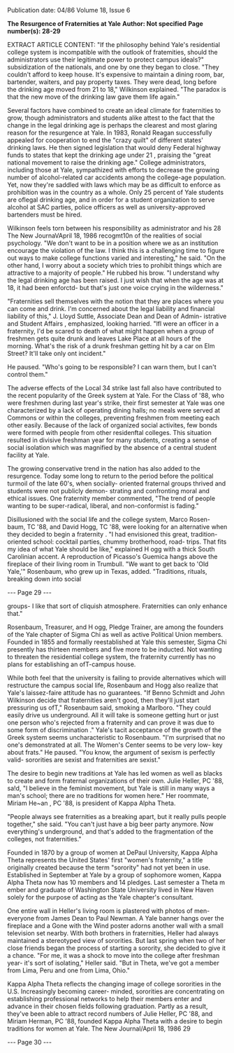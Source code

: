 Publication date: 04/86
Volume 18, Issue 6

**The Resurgence of Fraternities at Yale**
**Author: Not specified**
**Page number(s): 28-29**

EXTRACT ARTICLE CONTENT:
"If the philosophy 
behind Yale's 
residential college 
system is incompatible 
with the outlook of 
fratemities, should the 
administrators use 
their legitimate power 
to protect campus 
ideals?" 
subsidization of the nationals, and one 
by one they began to close. "They 
couldn't afford to keep house. It's 
expensive to maintain a dining room, 
bar, bartender, waiters, and pay 
property taxes. They were dead, long 
before the drinking age moved from 21 
to 18," Wilkinson explained. "The 
paradox is that the new move of the 
drinking law gave them life again." 

Several factors have combined to 
create an ideal climate for fraternities 
to grow, though administrators and 
students alike attest to the fact that the 
change in the legal drinking age is 
perhaps the clearest and most glaring 
reason for the resurgence at Yale. In 
1983, Ronald Reagan successfully 
appealed for cooperation to end the 
"crazy quilt" of different states' 
drinking laws. 
He then 
signed 
legislation that would deny Federal 
highway funds to states that kept the 
drinking age under 21 , praising the 
"great national movement to raise the 
drinking age." College administrators, 
including those at Yale, sympathized 
with efforts to decrease the growing 
number of alcohol-related car 
accidents among 
the college-age 
population. Yet, now they're saddled 
with laws which may be as difficult to 
enforce as prohibition was in the 
country as a whole. Only 25 percent of 
Yale students are oflegal drinking age, 
and in order for a student organization 
to serve alcohol at SAC parties, police 
officers as well as university-approved 
bartenders must be hired. 

Wilkinson feels torn between his 
responsibility as administrator and his 
28 The New JournaVApril 18, 1986 
recogmt10n of the realities of social 
psychology. "We don't want to be in a 
position where we as an institution 
encourage the violation of the law. I 
think this is a challenging time to 
figure out ways to make college 
functions varied and interesting," he 
said. "On the other hand, I worry 
about a society which tries to prohibit 
things which 
are attractive to 
a 
majority of people." He rubbed his 
brow. "I understand why the legal 
drinking age has been raised. I just 
wish that when the age was at 18, it 
had been enforctd- but that's just one 
voice crying in the wilderness." 

"Fraternities sell themselves with the 
notion that they are places where you 
can come and drink. I'm concerned 
about the legal liability and financial 
liability of this," J. Lloyd Suttle, 
Associate Dean and Dean of Admin-
istrative and Student Affairs , 
emphasized, looking harried. "lfl were 
an officer in a fraternity, I'd be scared 
to death of what might happen when a 
group of freshmen gets quite drunk 
and leaves Lake Place at all hours of 
the morning. What's the risk of a 
drunk freshman getting hit by a car on 
Elm Street? It'll take only ont incident." 

He paused. "Who's going to 
be 
responsible? I can warn them, but I 
can't control them." 

The adverse effects of the Local 34 
strike last fall also have contributed to 
the recent popularity of the Greek 
system at Yale. For the Class of '88, 
who were freshmen during last year's 
strike, their first semester at Yale was 
one characterized by a 
lack 
of 
operating dining halls; no meals were 
served at Commons or within the 
colleges, preventing freshmen from 
meeting each other easily. Because of 
the lack of organized social activites, 
few bonds were formed with people 
from other residenftal colleges. This 
situation 
resulted 
in 
divisive 
freshman year for many students, 
creating a sense of social isolation 
which was magnified by the absence of 
a central student facility at Yale. 

The growing conservative trend in 
the nation has also added to the 
resurgence. Today some long to return 
to the period before the political 
turmoil of the late 60's, when socially-
oriented fraternal groups thrived and 
students were not publicly demon-
strating and confronting moral and 
ethical issues. One fraternity member 
commented, "The trend of people 
wanting to be super-radical, liberal, 
and non-conformist is fading." 

Disillusioned with the social life and 
the college system, Marco Rosen-
baum, TC '88, and David Hogg, TC 
'88, were looking for an alternative 
when 
they decided 
to 
begin a 
fraternity . "I had envisioned this great, 
tradition-oriented school: 
cocktail 
parties, chummy brotherhood, road-
trips. That fits my idea of what Yale 
should be like," explained H ogg with a 
thick South Carolinian accent. A 
reproduction of Picasso's Guemica 
hangs above the fireplace of their living 
room in Trumbull. "We want to get 
back to 'Old Yale,'" Rosenbaum, who 
grew up in Texas, added. "Traditions, 
rituals, breaking down into social 


--- Page 29 ---

groups- I like that sort of cliquish 
atmosphere. 
Fraternities can 
only 
enhance that." 

Rosenbaum, Treasurer, and H ogg, 
Pledge Trainer, 
are among the 
founders of the Yale chapter of Sigma 
Chi as well as active Political Union 
members. 
Founded in 
1855 and 
formally reestablished at Yale this 
semester, Sigma Chi presently has 
thirteen members and five more to be 
inducted. Not wanting to threaten the 
residential college system, 
the 
fraternity currently has no plans for 
establishing an ofT-campus house. 

While both feel that the university is 
failing to provide alternatives which 
will restructure the campus social life, 
Rosenbaum and Hogg also realize that 
Yale's laissez-faire attitude has no 
guarantees. "If Benno Schmidt and 
John Wilkinson decide that fraternities 
aren't good, then they'll just start 
pressuring us ofT," Rosenbaum said, 
smoking a Marlboro. "They could 
easily drive us underground. All it will 
take is someone getting hurt or just one 
person who's rejected from a fraternity 
and can prove it was due to some form 
of discrimination ." Yale's tacit 
acceptance of the growth of the Greek 
system 
seems uncharacteristic to 
Rosenbaum. "I'm surprised that no 
one's demonstrated at all. 
The 
Women's Center seems to be very low-
key about frats." He paused. "You 
know, the argument of sexism is 
perfectly valid- sororities are sexist 
and fraternities are sexist." 

The desire to begin new traditions at 
Yale has led women as well as blacks to 
create and form fraternal organizations 
of their own. Julie Heller, PC '88, 
sa!d, 
"I believe 
in the 
feminist 
movement, but Yale is still in many 
ways a man's school; there are no 
traditions 
for 
women here." Her 
roommate, Miriam He~an , PC '88, is 
president of Kappa Alpha Theta. 

"People always see fraternities as a 
breaking apart, but it really pulls 
people together," she said. "You can't 
just have a big beer party anymore. 
Now everything's underground, and 
that's added to the fragmentation of the 
colleges, not fraternities." 

Founded in 1870 by a group of 
women at DePaul University, Kappa 
Alpha Theta represents the United 
States' first "women's fraternity," a title 
originally created because the term 
"sorority" had not yet been in use. 
Established in September at Yale by a 
group of sophomore women, Kappa 
Alpha Theta now has 10 members and 
14 pledges. Last semester a Theta 
m ember and graduate of Washington 
State University lived in New Haven 
solely for the purpose of acting as the 
Yale chapter's consultant. 

One entire wall in Heller's living 
room is plastered with photos of 
men-everyone from James Dean to 
Paul Newman. A Yale banner hangs 
over the fireplace and a Gone with the 
Wind poster adorns another wall with a 
small television set nearby. With both 
brothers in fraternities, Heller had 
always maintained a stereotyped view 
of sororities. But last spring when two 
of her close friends began the process of 
starting a sorority, she decided to give 
it a chance. "For me, it was a shock to 
move into the college after freshman 
year- it's sort of isolating," Heller 
said. "But in Theta, we've got a 
member from Lima, Peru and one 
from Lima, Ohio." 

Kappa Alpha Theta reflects the 
changing image of college sororities in 
the U.S. Increasingly becoming career-
minded, sororities are concentrating 
on establishing professional networks 
to help their members enter and 
advance in their chosen fields following 
graduation. Partly as a result, they've 
been able to attract record numbers of 
Julie Heller, PC '88, and Miriam Herman, PC '88, founded Kappa Alpha Theta with 
a desire to begin traditions for women at Yale. 
The New Journal/April 18, 1986 29 


--- Page 30 ---